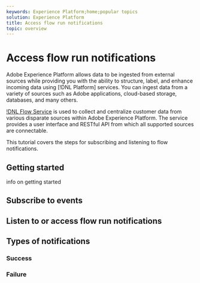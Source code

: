 ```yaml
---
keywords: Experience Platform;home;popular topics
solution: Experience Platform
title: Access flow run notifications
topic: overview
---
```


# Access flow run notifications

Adobe Experience Platform allows data to be ingested from external sources while providing you with the ability to structure, label, and enhance incoming data using [!DNL Platform] services. You can ingest data from a variety of sources such as Adobe applications, cloud-based storage, databases, and many others.

[!DNL Flow Service](https://www.adobe.io/apis/experienceplatform/home/api-reference.html#!acpdr/swagger-specs/flow-service.yaml) is used to collect and centralize customer data from various disparate sources within Adobe Experience Platform. The service provides a user interface and RESTful API from which all supported sources are connectable.

This tutorial covers the steps for subscribing and listening to flow notifications.

## Getting started

info on getting started

## Subscribe to events

## Listen to or access flow run notifications

## Types of notifications

### Success

### Failure